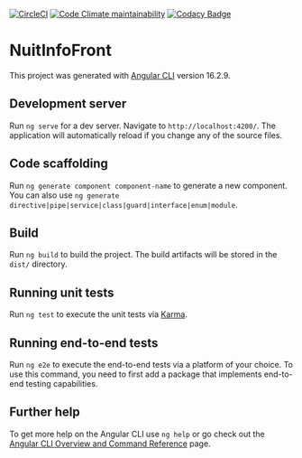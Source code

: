 [![CircleCI](https://img.shields.io/circleci/build/github/ofachati/nuit_info_front/main)](https://dl.circleci.com/status-badge/redirect/gh/ofachati/nuit_info_front/tree/main)
[![Code Climate maintainability](https://img.shields.io/codeclimate/maintainability/ofachati/nuit_info_front)](https://codeclimate.com/github/ofachati/nuit_info_front/maintainability)
[![Codacy Badge](https://app.codacy.com/project/badge/Grade/d87436632bff4f2ab2bb25c95c763886)](https://app.codacy.com/gh/ofachati/nuit_info_front/dashboard?utm_source=gh&utm_medium=referral&utm_content=&utm_campaign=Badge_grade)

# NuitInfoFront

This project was generated with [Angular CLI](https://github.com/angular/angular-cli) version 16.2.9.

## Development server

Run `ng serve` for a dev server. Navigate to `http://localhost:4200/`. The application will automatically reload if you change any of the source files.

## Code scaffolding

Run `ng generate component component-name` to generate a new component. You can also use `ng generate directive|pipe|service|class|guard|interface|enum|module`.

## Build

Run `ng build` to build the project. The build artifacts will be stored in the `dist/` directory.

## Running unit tests

Run `ng test` to execute the unit tests via [Karma](https://karma-runner.github.io).

## Running end-to-end tests

Run `ng e2e` to execute the end-to-end tests via a platform of your choice. To use this command, you need to first add a package that implements end-to-end testing capabilities.

## Further help

To get more help on the Angular CLI use `ng help` or go check out the [Angular CLI Overview and Command Reference](https://angular.io/cli) page.
